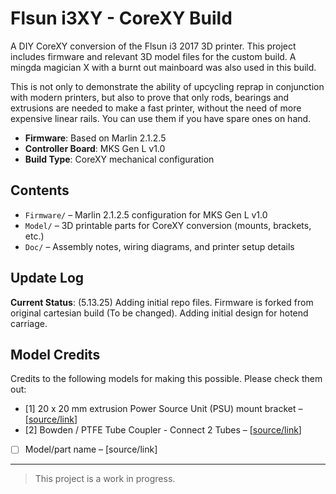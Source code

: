 # Flsun i3XY - CoreXY Build

A DIY CoreXY conversion of the Flsun i3 2017 3D printer. This project includes firmware and relevant 3D model files for the custom build. A mingda magician X with a burnt out mainboard was also used in this build.

This is not only to demonstrate the ability of upcycling reprap in conjunction with modern printers, but also to prove that only rods, bearings and extrusions are needed to make a fast printer, without the need of more expensive linear rails. You can use them if you have spare ones on hand.

- **Firmware**: Based on Marlin 2.1.2.5  
- **Controller Board**: MKS Gen L v1.0  
- **Build Type**: CoreXY mechanical configuration

## Contents

- `Firmware/` – Marlin 2.1.2.5 configuration for MKS Gen L v1.0  
- `Model/` – 3D printable parts for CoreXY conversion (mounts, brackets, etc.)  
- `Doc/` – Assembly notes, wiring diagrams, and printer setup details

## Update Log
**Current Status**: (5.13.25) Adding initial repo files. Firmware is forked from original cartesian build (To be changed). Adding initial design for hotend carriage.

## Model Credits
Credits to the following models for making this possible. Please check them out:

- [1] 20 x 20 mm extrusion Power Source Unit (PSU) mount bracket – [[source/link](https://www.printables.com/model/457450-20-x-20-mm-extrusion-power-source-unit-psu-mount-b/files)]  
- [2] Bowden / PTFE Tube Coupler - Connect 2 Tubes – [[source/link](https://makerworld.com/en/models/664607-bowden-ptfe-tube-coupler-connect-2-tubes#profileId-591977)]  
- [ ] Model/part name – [source/link]  

---

> This project is a work in progress.
